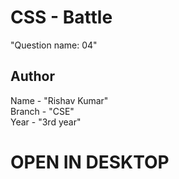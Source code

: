 # CSS - Battle
"Question name: 04"

## Author

Name - "Rishav Kumar" <br>
Branch - "CSE" <br>
Year - "3rd year" <br>

# OPEN IN DESKTOP
